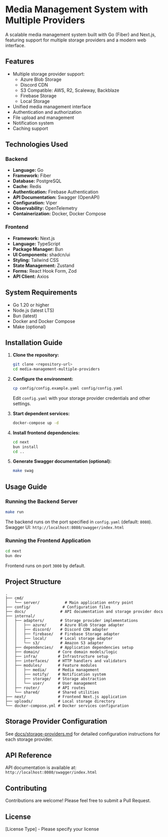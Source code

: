 # Media Management System with Multiple Providers

A scalable media management system built with Go (Fiber) and Next.js, featuring support for multiple storage providers and a modern web interface.

## Features

- Multiple storage provider support:
  - Azure Blob Storage
  - Discord CDN
  - S3 Compatible: AWS, R2, Scaleway, Backblaze
  - Firebase Storage
  - Local Storage
- Unified media management interface
- Authentication and authorization
- File upload and management
- Notification system
- Caching support

## Technologies Used

### Backend
- **Language:** Go
- **Framework:** Fiber
- **Database:** PostgreSQL
- **Cache:** Redis
- **Authentication:** Firebase Authentication
- **API Documentation:** Swagger (OpenAPI)
- **Configuration:** Viper
- **Observability:** OpenTelemetry
- **Containerization:** Docker, Docker Compose

### Frontend
- **Framework:** Next.js
- **Language:** TypeScript
- **Package Manager:** Bun
- **UI Components:** shadcn/ui
- **Styling:** Tailwind CSS
- **State Management:** Zustand
- **Forms:** React Hook Form, Zod
- **API Client:** Axios

## System Requirements

- Go 1.20 or higher
- Node.js (latest LTS)
- Bun (latest)
- Docker and Docker Compose
- Make (optional)

## Installation Guide

1. **Clone the repository:**
    ```bash
    git clone <repository-url>
    cd media-management-multiple-providers
    ```

2. **Configure the environment:**
    ```bash
    cp config/config.example.yaml config/config.yaml
    ```
    Edit `config.yaml` with your storage provider credentials and other settings.

3. **Start dependent services:**
    ```bash
    docker-compose up -d
    ```

4. **Install frontend dependencies:**
    ```bash
    cd next
    bun install
    cd ..
    ```

5. **Generate Swagger documentation (optional):**
    ```bash
    make swag
    ```

## Usage Guide

### Running the Backend Server
```bash
make run
```
The backend runs on the port specified in `config.yaml` (default: `8080`).  
Swagger UI: `http://localhost:8080/swagger/index.html`

### Running the Frontend Application
```bash
cd next
bun dev
```
Frontend runs on port `3000` by default.

## Project Structure

```
.
├── cmd/
│   └── server/           # Main application entry point
├── config/              # Configuration files
├── docs/               # API documentation and storage provider docs
├── internal/
│   ├── adapters/       # Storage provider implementations
│   │   ├── azure/      # Azure Blob Storage adapter
│   │   ├── discord/    # Discord CDN adapter
│   │   ├── firebase/   # Firebase Storage adapter
│   │   ├── local/      # Local storage adapter
│   │   └── s3/         # Amazon S3 adapter
│   ├── dependencies/   # Application dependencies setup
│   ├── domain/        # Core domain models/logic
│   ├── infra/         # Infrastructure setup
│   ├── interfaces/    # HTTP handlers and validators
│   ├── modules/       # Feature modules
│   │   ├── media/     # Media management
│   │   ├── notify/    # Notification system
│   │   ├── storage/   # Storage abstraction
│   │   └── user/      # User management
│   ├── router/        # API routes
│   └── shared/        # Shared utilities
├── next/              # Frontend Next.js application
├── uploads/           # Local storage directory
└── docker-compose.yml # Docker services configuration
```

## Storage Provider Configuration

See [docs/storage-providers.md](docs/storage-providers.md) for detailed configuration instructions for each storage provider.

## API Reference

API documentation is available at:  
`http://localhost:8080/swagger/index.html`

## Contributing

Contributions are welcome! Please feel free to submit a Pull Request.

## License

[License Type] - Please specify your license

